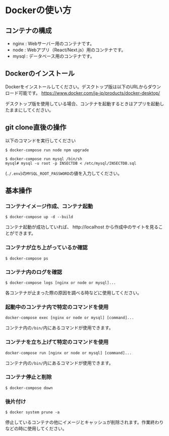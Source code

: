# Dockerの使い方

## コンテナの構成
 - nginx : Webサーバー用のコンテナです。
 - node : Webアプリ（React/Next.js）用のコンテナです。
 - mysql : データベース用のコンテナです。

## Dockerのインストール
Dockerをインストールしてください。デスクトップ版は以下のURLからダウンロード可能です。 
https://www.docker.com/ja-jp/products/docker-desktop/

デスクトップ版を使用している場合、コンテナを起動するときはアプリを起動したままにしてください。

## git clone直後の操作
以下のコマンドを実行してください
~~~
$ docker-compose run node npm upgrade
~~~

~~~
$ docker-compose run mysql /bin/sh
mysql# mysql -u root -p INSECTDB < /etc/mysql/INSECTDB.sql
~~~
(`./.env`)の`MYSQL_ROOT_PASSWORD`の値を入力してください。

## 基本操作
### コンテナイメージ作成、コンテナ起動
~~~
$ docker-compose up -d --build
~~~
コンテナ起動が成功していれば、 http://localhost から作成中のサイトを見ることができます。

### コンテナが立ち上がっているか確認
~~~
$ docker-compose ps
~~~

### コンテナ内のログを確認
~~~
$ docker-compose logs [nginx or node or mysql]...
~~~
各コンテナが止まった際の原因を調べる時などに使用してください。

### 起動中のコンテナ内で特定のコマンドを使用
~~~
docker-compose exec [nginx or node or mysql] [command]...
~~~
コンテナ内の`/bin/`内にあるコマンドが使用できます。

### コンテナを立ち上げて特定のコマンドを使用
~~~
docker-compose run [nginx or node or mysql] [command]...
~~~
コンテナ内の`/bin/`内にあるコマンドが使用できます。

### コンテナ停止と削除
~~~
$ docker-compose down
~~~

### 後片付け
~~~
$ docker system prune -a
~~~
停止しているコンテナの他にイメージとキャッシュが削除されます。作業終わりなどの時に使用してください。